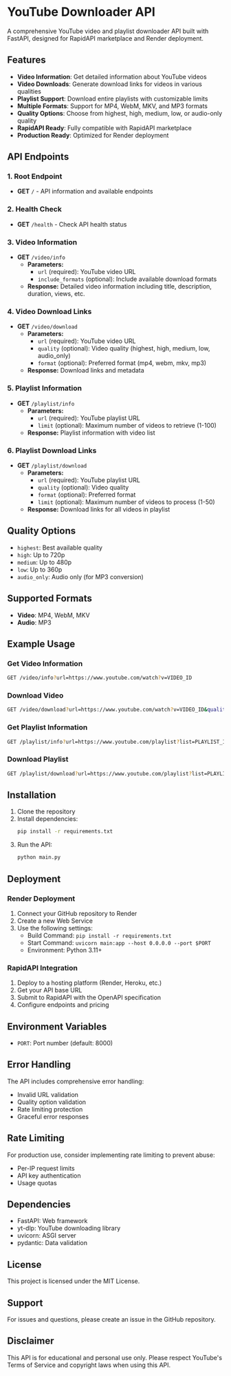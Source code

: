 # YouTube Downloader API

A comprehensive YouTube video and playlist downloader API built with FastAPI, designed for RapidAPI marketplace and Render deployment.

## Features

- **Video Information**: Get detailed information about YouTube videos
- **Video Downloads**: Generate download links for videos in various qualities
- **Playlist Support**: Download entire playlists with customizable limits
- **Multiple Formats**: Support for MP4, WebM, MKV, and MP3 formats
- **Quality Options**: Choose from highest, high, medium, low, or audio-only quality
- **RapidAPI Ready**: Fully compatible with RapidAPI marketplace
- **Production Ready**: Optimized for Render deployment

## API Endpoints

### 1. Root Endpoint
- **GET** `/` - API information and available endpoints

### 2. Health Check
- **GET** `/health` - Check API health status

### 3. Video Information
- **GET** `/video/info`
  - **Parameters:**
    - `url` (required): YouTube video URL
    - `include_formats` (optional): Include available download formats
  - **Response:** Detailed video information including title, description, duration, views, etc.

### 4. Video Download Links
- **GET** `/video/download`
  - **Parameters:**
    - `url` (required): YouTube video URL
    - `quality` (optional): Video quality (highest, high, medium, low, audio_only)
    - `format` (optional): Preferred format (mp4, webm, mkv, mp3)
  - **Response:** Download links and metadata

### 5. Playlist Information
- **GET** `/playlist/info`
  - **Parameters:**
    - `url` (required): YouTube playlist URL
    - `limit` (optional): Maximum number of videos to retrieve (1-100)
  - **Response:** Playlist information with video list

### 6. Playlist Download Links
- **GET** `/playlist/download`
  - **Parameters:**
    - `url` (required): YouTube playlist URL
    - `quality` (optional): Video quality
    - `format` (optional): Preferred format
    - `limit` (optional): Maximum number of videos to process (1-50)
  - **Response:** Download links for all videos in playlist

## Quality Options

- `highest`: Best available quality
- `high`: Up to 720p
- `medium`: Up to 480p
- `low`: Up to 360p
- `audio_only`: Audio only (for MP3 conversion)

## Supported Formats

- **Video**: MP4, WebM, MKV
- **Audio**: MP3

## Example Usage

### Get Video Information
```bash
GET /video/info?url=https://www.youtube.com/watch?v=VIDEO_ID
```

### Download Video
```bash
GET /video/download?url=https://www.youtube.com/watch?v=VIDEO_ID&quality=high&format=mp4
```

### Get Playlist Information
```bash
GET /playlist/info?url=https://www.youtube.com/playlist?list=PLAYLIST_ID&limit=20
```

### Download Playlist
```bash
GET /playlist/download?url=https://www.youtube.com/playlist?list=PLAYLIST_ID&quality=medium&format=mp4&limit=10
```

## Installation

1. Clone the repository
2. Install dependencies:
   ```bash
   pip install -r requirements.txt
   ```
3. Run the API:
   ```bash
   python main.py
   ```

## Deployment

### Render Deployment

1. Connect your GitHub repository to Render
2. Create a new Web Service
3. Use the following settings:
   - Build Command: `pip install -r requirements.txt`
   - Start Command: `uvicorn main:app --host 0.0.0.0 --port $PORT`
   - Environment: Python 3.11+

### RapidAPI Integration

1. Deploy to a hosting platform (Render, Heroku, etc.)
2. Get your API base URL
3. Submit to RapidAPI with the OpenAPI specification
4. Configure endpoints and pricing

## Environment Variables

- `PORT`: Port number (default: 8000)

## Error Handling

The API includes comprehensive error handling:
- Invalid URL validation
- Quality option validation
- Rate limiting protection
- Graceful error responses

## Rate Limiting

For production use, consider implementing rate limiting to prevent abuse:
- Per-IP request limits
- API key authentication
- Usage quotas

## Dependencies

- FastAPI: Web framework
- yt-dlp: YouTube downloading library
- uvicorn: ASGI server
- pydantic: Data validation

## License

This project is licensed under the MIT License.

## Support

For issues and questions, please create an issue in the GitHub repository.

## Disclaimer

This API is for educational and personal use only. Please respect YouTube's Terms of Service and copyright laws when using this API.
